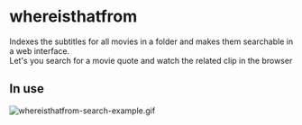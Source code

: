 # whereisthatfrom  
Indexes the subtitles for all movies in a folder and makes them searchable in a web interface.  
Let's you search for a movie quote and watch the related clip in the browser  

## In use
![whereisthatfrom-search-example.gif](whereisthatfrom-search-example.gif)